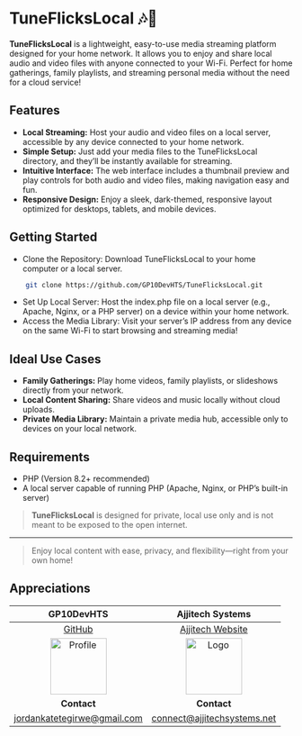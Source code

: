# TuneFlicksLocal 🎶🎥
**TuneFlicksLocal** is a lightweight, easy-to-use media streaming platform designed for your home network. It allows you to enjoy and share local audio and video files with anyone connected to your Wi-Fi. Perfect for home gatherings, family playlists, and streaming personal media without the need for a cloud service!

## Features
- **Local Streaming:** Host your audio and video files on a local server, accessible by any device connected to your home network.
- **Simple Setup:** Just add your media files to the TuneFlicksLocal directory, and they’ll be instantly available for streaming.
- **Intuitive Interface:** The web interface includes a thumbnail preview and play controls for both audio and video files, making navigation easy and fun.
- **Responsive Design:** Enjoy a sleek, dark-themed, responsive layout optimized for desktops, tablets, and mobile devices.

## Getting Started
- Clone the Repository: Download TuneFlicksLocal to your home computer or a local server.
```bash
    git clone https://github.com/GP10DevHTS/TuneFlicksLocal.git
```


- Set Up Local Server: Host the index.php file on a local server (e.g., Apache, Nginx, or a PHP server) on a device within your home network.
- Access the Media Library: Visit your server’s IP address from any device on the same Wi-Fi to start browsing and streaming media!

## Ideal Use Cases
- **Family Gatherings:** Play home videos, family playlists, or slideshows directly from your network.
- **Local Content Sharing:** Share videos and music locally without cloud uploads.
- **Private Media Library:** Maintain a private media hub, accessible only to devices on your local network.

## Requirements
- PHP (Version 8.2+ recommended)
- A local server capable of running PHP (Apache, Nginx, or PHP’s built-in server)

> **TuneFlicksLocal** is designed for private, local use only and is not meant to be exposed to the open internet.

---

> Enjoy local content with ease, privacy, and flexibility—right from your own home!

## Appreciations

| GP10DevHTS | Ajjitech Systems |
|:----------:|:----------------:|
| [GitHub](https://github.com/GP10DevHTS) | [Ajjitech Website](http://ajjitechsystems.net) |
| <img src="https://ajjitechsystems.net/storage/IMG-jordan.png" alt="Profile" width="100" height="100"> | <img src="https://ajjitechsystems.net/images/holltech-favcon.png" alt="Logo" width="100" height="100"> |
| **Contact** | **Contact** |
| jordankatetegirwe@gmail.com | connect@ajjitechsystems.net |





